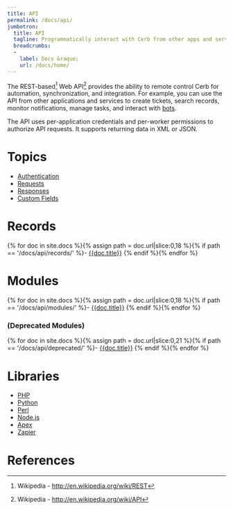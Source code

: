```yaml
---
title: API
permalink: /docs/api/
jumbotron:
  title: API
  tagline: Programmatically interact with Cerb from other apps and services
  breadcrumbs:
  -
    label: Docs &raquo;
    url: /docs/home/
---
```


The REST-based[^rest] Web API[^api] provides the ability to remote control Cerb for automation, synchronization, and integration. For example, you can use the API from other applications and services to create tickets, search records, monitor notifications, manage tasks, and interact with [bots](/docs/bots/).

The API uses per-application credentials and per-worker permissions to authorize API requests. It supports returning data in XML or JSON.

# Topics

- [Authentication](/docs/api/topics/authentication/)
- [Requests](/docs/api/topics/requests/)
- [Responses](/docs/api/topics/responses/)
- [Custom Fields](/docs/api/topics/custom-fields/)

# Records

{% for doc in site.docs %}{% assign path = doc.url|slice:0,18 %}{% if path == '/docs/api/records/' %}- [{{doc.title}}]({{doc.url}})
{% endif %}{% endfor %}

# Modules

{% for doc in site.docs %}{% assign path = doc.url|slice:0,18 %}{% if path == '/docs/api/modules/' %}- [{{doc.title}}]({{doc.url}})
{% endif %}{% endfor %}

### (Deprecated Modules)

{% for doc in site.docs %}{% assign path = doc.url|slice:0,21 %}{% if path == '/docs/api/deprecated/' %}- [{{doc.title}}]({{doc.url}})
{% endif %}{% endfor %}

# Libraries

- [PHP](/docs/api/libraries/php/)
- [Python](/docs/api/libraries/python/)
- [Perl](/docs/api/libraries/perl/)
- [Node.js](/docs/api/libraries/nodejs/)
- [Apex](/docs/api/libraries/apex/)
- [Zapier](/docs/api/libraries/zapier/)

# References

[^api]: Wikipedia - <http://en.wikipedia.org/wiki/API>
[^rest]: Wikipedia - <http://en.wikipedia.org/wiki/REST>
